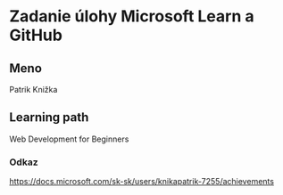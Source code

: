 # Zadanie úlohy Microsoft Learn a GitHub
## Meno
Patrik Knižka

## Learning path
Web Development for Beginners
### Odkaz
https://docs.microsoft.com/sk-sk/users/knikapatrik-7255/achievements


